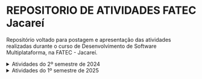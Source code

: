 # REPOSITORIO DE ATIVIDADES FATEC Jacareí
  Repositório voltado para postagem e apresentação das atividades realizadas durante o curso de Desenvolvimento de Software Multiplataforma, na FATEC - Jacareí.

<details>
<summary> Atividades do 2º semestre de 2024 </summary>

 | Desenvolvimento WEB |
 |----|
 | [`Atividade 1`](./2s2024/DesenvolvimentoWeb/lista1/) |
 | [`Atividade 2`](./2s2024/DesenvolvimentoWeb/lista2.html) |
 | [`Atividade 3`](./2s2024/DesenvolvimentoWeb/atividade3-240917/)|
 | [`Atividade 4`](./2s2024/DesenvolvimentoWeb/241001/)|
 | [`Atividade 5`](./2s2024/DesenvolvimentoWeb/lista5)|
 | [`Atividade 6 - Bootstrap`](./2s2024/DesenvolvimentoWeb/bootstrap/)|
 | [`Atividade 7`](./2s2024/DesenvolvimentoWeb/lista7/)|
 
 | Algoritimo (atividades de revisão)|
 |----|
 | [`Atividade Aula 6`](./2s2024/Algoritmo/AtividadeAula6/) |
 | [`Atividade 1`](./2s2024/Algoritmo/atividade1) |
 | [`Atividade 2`](./2s2024/Algoritmo/atividade2) |
 | [`Atividade 3`](./2s2024/Algoritmo/atividade3) |
 | [`Atividade 4`](./2s2024/Algoritmo/atividade4) |

 | Modelagem de Banco de Dados |
 |----|
 | [`Atividade 1`](./2s2024/MB/atividade1/lista1.txt) |
 | [`Atividade 2`](./2s2024/MB/atividade2/atvReposicao20-11.txt) |
</details>
<details>
<summary> Atividades do 1º semestre de 2025 </summary>

 | Programação Web II |
 |----|
 | [`Atividade 1`](./1s2025/web2/Atv1Props/front/) |
 | [`Atividade 2`](./1s2025/web2/atvContext/front/) |
 | [`Atividade 3`](./1s2025/web2/atv3/front/) |
 | [`Atividade 4`](./1s2025/web2/atv4/front/) |
 | [`Atividade 5`](./1s2025/web2/atv5) |
 | [`Atividade 6`](./1s2025/web2/atv6) |
 | [`Atividade 7`](./1s2025/web2/atv7/) |
 | [`Atividade 8`](./1s2025/web2/atividade8/) |

 | Matematica para Computação |
 |----|
 | [`Atividade individual 1`](./1s2025/matComputacao/exercicioIndividual1) |

 | Estrutura de Dados |
 |----|
 | [`Atividade individual 1`](./1s2025/EstruturaDados/exercicioIndividual1/) |
 
 | Tecnicas de Programação |
 |----|
 | [`Aula 4`](./1s2025/TecProg/Aula4/) |
 | [`Aula 5`](./1s2025/TecProg/Aula5/) |
 | [`Aula 6`](./1s2025/TecProg/Aula6/) |

<summary> Atividades do 2º semestre de 2025 </summary>

 | Programação Web III |
 |----|
 | [`Atividade 1`](./2s2025/web3/atividade1/) |


</details>